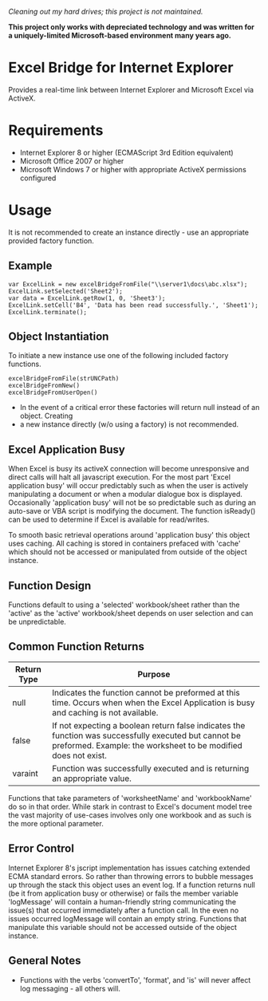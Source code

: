 *Cleaning out my hard drives; this project is *not* maintained.*

**This project only works with depreciated technology and was written for a uniquely-limited Microsoft-based environment many years ago.**

# Excel Bridge for Internet Explorer

Provides a real-time link between Internet Explorer and Microsoft Excel via ActiveX.

# Requirements
* Internet Explorer 8 or higher (ECMAScript 3rd Edition equivalent)
* Microsoft Office 2007 or higher
* Microsoft Windows 7 or higher with appropriate ActiveX permissions configured

# Usage
It is not recommended to create an instance directly - use an appropriate provided factory function.

## Example
```
var ExcelLink = new excelBridgeFromFile("\\server1\docs\abc.xlsx");
ExcelLink.setSelected('Sheet2');
var data = ExcelLink.getRow(1, 0, 'Sheet3');
ExcelLink.setCell('B4', 'Data has been read successfully.', 'Sheet1');
ExcelLink.terminate();
```

## Object Instantiation
To initiate a new instance use one of the following included factory functions. 
 ```
 excelBridgeFromFile(strUNCPath)
 excelBridgeFromNew()
 excelBridgeFromUserOpen()
 ```

 * In the event of  a critical error these factories will return null instead of an object. Creating
 * a new instance directly (w/o using a factory) is not recommended.

## Excel Application Busy
When Excel is busy its activeX connection will become unresponsive and direct calls will halt all javascript execution.  For the most part 'Excel application busy' will occur predictably such as when the user is actively manipulating a document or when a modular dialogue box is displayed. Occasionally 'application busy' will not be so predictable such as during an auto-save or VBA  script is modifying the document.  The function isReady() can be used to determine if Excel is available for read/writes.

To smooth basic retrieval operations around 'application busy' this object uses caching. All caching is stored in containers prefaced with 'cache' which should not be accessed or manipulated from outside of the object instance.

 ## Function Design
 Functions default to using a 'selected' workbook/sheet rather than the 'active' as the 'active' workbook/sheet depends on user selection and can be unpredictable.

## Common Function Returns
| Return Type | Purpose                                                                                                                                                                   |
|-------------|---------------------------------------------------------------------------------------------------------------------------------------------------------------------------|
| null        | Indicates the function cannot be preformed at this time.  Occurs when when the Excel Application is busy and caching is not available.                                    |
| false       | If not expecting a boolean return false indicates the function was successfully executed but cannot be  preformed.  Example: the worksheet to be modified does not exist. |
| varaint     | Function was successfully executed and is returning an appropriate value.                                                                                                 |

Functions that take parameters of 'worksheetName' and 'workbookName' do so in that order. While stark in contrast to Excel's document model tree the vast majority of use-cases involves only one workbook and as such is the more optional parameter.

 ## Error Control
 Internet Explorer 8's jscript implementation has issues catching extended ECMA standard errors. So rather than throwing errors to bubble messages up through the stack this object uses an event log. If a function returns null (be it from application busy or otherwise) or fails the member  variable 'logMessage' will contain a human-friendly string communicating the issue(s) that occurred immediately after a function call.  In the even no issues occurred logMessage will contain an empty string.  Functions that manipulate this variable should not be accessed outside of the object instance.

 ## General Notes
 * Functions with the verbs 'convertTo', 'format', and 'is' will never affect log messaging - all others will.
